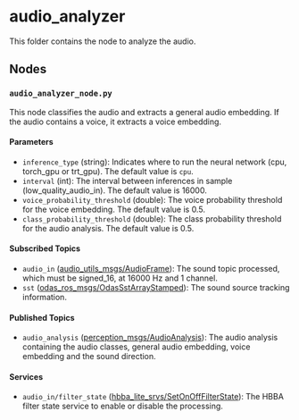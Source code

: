 # audio_analyzer
This folder contains the node to analyze the audio.

## Nodes
### `audio_analyzer_node.py`
This node classifies the audio and extracts a general audio embedding. If the audio contains a voice, it extracts a voice embedding.

#### Parameters
 - `inference_type` (string): Indicates where to run the neural network (cpu, torch_gpu or trt_gpu). The default value is `cpu`.
 - `interval` (int): The interval between inferences in sample (low_quality_audio_in). The default value is 16000.
 - `voice_probability_threshold` (double): The voice probability threshold for the voice embedding. The default value is 0.5.
 - `class_probability_threshold` (double): The class probability threshold for the audio analysis. The default value is 0.5.

#### Subscribed Topics
 - `audio_in` ([audio_utils_msgs/AudioFrame](https://github.com/introlab/audio_utils/blob/main/audio_utils_msgs/msg/AudioFrame.msg)): The sound topic processed, which must be signed_16, at 16000 Hz and 1 channel.
 - `sst` ([odas_ros_msgs/OdasSstArrayStamped](https://github.com/introlab/odas_ros/blob/main/odas_ros_msgs/msg/OdasSstArrayStamped.msg)): The sound source tracking information.

#### Published Topics
 - `audio_analysis` ([perception_msgs/AudioAnalysis](../perception_msgs/msg/AudioAnalysis.msg)): The audio analysis containing the audio classes, general audio embedding, voice embedding and the sound direction.

#### Services
 - `audio_in/filter_state` ([hbba_lite_srvs/SetOnOffFilterState](../../utils/hbba_lite/hbba_lite_srvs/srv/SetOnOffFilterState.srv)): The HBBA filter state service to enable or disable the processing.
